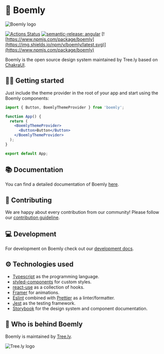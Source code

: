 # 🌳 Boemly

![Boemly logo](https://cdn.tree.ly/assets/v3/boemly-banner@2x.webp)

[![Actions Status](https://github.com/treely/boemly/workflows/CI/badge.svg?branch=main)](https://github.com/treely/boemly/actions)
[![semantic-release: angular](https://img.shields.io/badge/semantic--release-angular-e10079?logo=semantic-release)](https://github.com/semantic-release/semantic-release)
[![https://www.npmjs.com/package/boemly](https://img.shields.io/npm/v/boemly/latest.svg)](https://www.npmjs.com/package/boemly)

Boemly is the open source design system maintained by Tree.ly based on
[ChakraUI](https://chakra-ui.com/).

## 🏃‍♀️ Getting started

Just include the theme provider in the root of your app and start using the Boemly components:

```jsx
import { Button, BoemlyThemeProvider } from 'boemly';

function App() {
  return (
    <BoemlyThemeProvider>
      <Button>Button</Button>
    </BoemlyThemeProvider>
  );
}

export default App;
```

## 📚 Documentation

You can find a detailed documentation of Boemly [here](https://boemly.tree.ly).

## 🚀 Contributing

We are happy about every contribution from our community! Please follow our
[contribution guideline](CONTRIBUTING.md).

## 💻 Development

For development on Boemly check out our [development docs](CONTRIBUTING.md#development).

## ⚙️ Technologies used

- [Typescript](https://www.typescriptlang.org/) as the programming language.
- [styled-components](https://styled-components.com/) for custom styles.
- [react-use](https://www.npmjs.com/package/react-use) as a collection of hooks.
- [Framer](https://www.framer.com/docs/) for animations.
- [Eslint](https://eslint.org/) combined with [Prettier](https://prettier.io/)
  as a linter/formatter.
- [Jest](https://jestjs.io/) as the testing framework.
- [Storybook](https://storybook.js.org/) for the design system and component
  documentation.

## 🌲 Who is behind Boemly

Boemly is maintained by [Tree.ly](https://tree.ly).

![Tree.ly logo](https://cdn.tree.ly/assets/v3/logo_full_green.svg)

